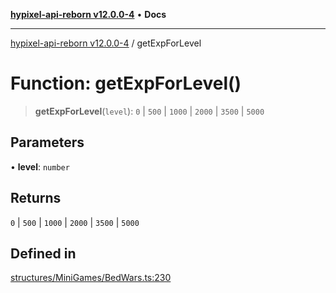 [**hypixel-api-reborn v12.0.0-4**](../README.md) • **Docs**

***

[hypixel-api-reborn v12.0.0-4](../globals.md) / getExpForLevel

# Function: getExpForLevel()

> **getExpForLevel**(`level`): `0` \| `500` \| `1000` \| `2000` \| `3500` \| `5000`

## Parameters

• **level**: `number`

## Returns

`0` \| `500` \| `1000` \| `2000` \| `3500` \| `5000`

## Defined in

[structures/MiniGames/BedWars.ts:230](https://github.com/Kathund/REBORN-docs-TEST/blob/1c14a4fa83649d1c26475bdd62d394bf5095b016/src/structures/MiniGames/BedWars.ts#L230)
